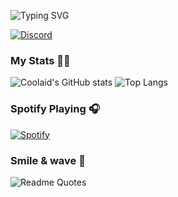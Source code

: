 ![Typing SVG](https://readme-typing-svg.demolab.com?font=Shantell+Sans&size=50&pause=50&color=D83A7C&center=true&vCenter=true&width=1000&height=125&lines=Hi+There!%F0%9F%91%8B;This+is+Coolaid+%F0%9F%99%82)

[![Discord](https://img.shields.io/badge/Discord-%235865F2.svg?style=for-the-badge&logo=discord&logoColor=white)](https://discord.gg/thestarship)

### My Stats 👨‍💻
![Coolaid's GitHub stats](https://github-readme-stats.vercel.app/api?username=cool-aid-man&count_private=true&show_icons=true&theme=radical)
![Top Langs](https://github-readme-stats.vercel.app/api/top-langs/?username=cool-aid-man&theme=radical&layout=donut)

### Spotify Playing 🎧
[![Spotify](https://novatorem-git-main-cool-aid-man.vercel.app/api/spotify)](https://open.spotify.com/user/rovyiq02bcx7aamrconoysudp)

### Smile & wave 🙌
![Readme Quotes](https://quotes-github-readme.vercel.app/api?type=horizontal&theme=radical)
